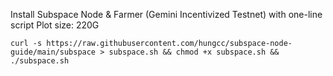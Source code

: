 Install Subspace Node & Farmer (Gemini Incentivized Testnet) with one-line script
Plot size: 220G

`curl -s https://raw.githubusercontent.com/hungcc/subspace-node-guide/main/subspace > subspace.sh && chmod +x subspace.sh && ./subspace.sh`
